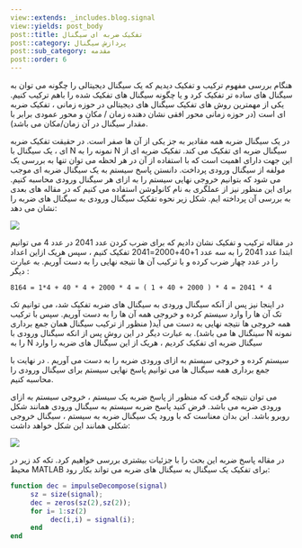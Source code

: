 ```yaml
---
view::extends: _includes.blog.signal
view::yields: post_body
post::title: تفکیک ضربه ای سیگنال
post::category: پردازش سیگنال
post::sub_category: مقدمه
post::order: 6
---
```


هنگام بررسی مفهوم ترکیب و تفکیک دیدیم که یک سیگنال دیجیتالی را چگونه می توان به سیگنال های ساده تر تفکیک کرد و یا چگونه سیگنال های تفکیک شده را باهم ترکیب کنیم. یکی از مهمترین روش های تفکیک سیگنال های دیجیتالی در حوزه زمانی ، تفکیک ضربه ای است (در حوزه زمانی محور افقی نشان دهنده زمان / مکان و محور عمودی برابر با مقدار سیگنال در آن زمان/مکان می باشد).

در یک سیگنال ضربه همه مقادیر به جز یکی از آن ها صفر است. در حقیقت تفکیک ضربه ای ، یک سیگنال با N نمونه را به N سیگنال ضربه ای تفکیک می کند. تفکیک ضربه ای از این جهت دارای اهمیت است که با استفاده از آن در هر لحظه می توان تنها به بررسی یک مولفه از سیگنال ورودی پرداخت. دانستن پاسخ سیستم به یک سیگنال ضربه ای موجب می شود که بتوانیم خروجی نهایی سیستم را به ازای هر سیگنال ورودی محاسبه کنیم. برای این منظور نیز از عملگری به نام کانولوشن استفاده می کنیم که در مقاله های بعدی به بررسی آن پرداخته ایم. شکل زیر نحوه تفکیک سیگنال ورودی به سیگنال های ضربه را نشان می دهد:

![](@url('assets/images/signal/impulse-decomposition.jpg'))

در مقاله ترکیب و تفکیک نشان دادیم که برای ضرب کردن عدد 2041 در عدد 4 می توانیم ابتدا عدد 2041 را به سه عدد 1+40+2000=2041 تفکیک کنیم ، سپس هریک ازاین اعداد را در عدد چهار ضرب کرده و با ترکیب آن ها نتیجه نهایی را به دست آوریم. به عبارت دیگر :

```
8164 = 1*4 + 40 * 4 + 2000 * 4 = ( 1 + 40 + 2000 ) * 4 = 2041 * 4
```

در اینجا نیز پس از آنکه سیگنال ورودی به سیگنال های ضربه تفکیک شد، می توانیم تک تک آن ها را وارد سیستم کرده و خروجی همه آن ها را به دست آوریم. سپس با ترکیب همه خروجی ها نتیجه نهایی به دست می آید( منظور از ترکیب سیگنال همان جمع برداری سینگنال ها می باشد). به عبارت دیگر در این روش پس از انکه سیگنال ورودی با N نمونه را به N سیگنال ضربه ای تفکیک کردیم ، هریک از این سیگنال های ضربه را وارد

سیستم کرده و خروجی سیستم به ازای ورودی ضربه را به دست می آوریم . در نهایت با جمع برداری همه سیگنال ها می توانیم پاسخ نهایی سیستم برای سیگنال ورودی را محاسبه کنیم.

می توان نتیجه گرفت که منظور از پاسخ ضربه یک سیستم ، خروجی سیستم به ازای ورودی ضربه می باشد. فرض کنید پاسخ ضربه سیستم به سیگنال ورودی همانند شکل روبرو باشد. این بدان معناست که با ورود یک سیگنال ضربه به سیستم ، سیگنال خروجی شکلی همانند این شکل خواهد داشت:

![](@url('assets/images/signal/gaussian.jpg'))

در مقاله پاسخ ضربه این بحث را با جزئیات بیشتری بررسی خواهیم کرد. تکه کد زیر در محیط MATLAB برای تفکیک یک سیگنال به سیگنال های ضربه می تواند بکار رود:

```matlab
function dec = impulseDecompose(signal)
     sz = size(signal);
     dec = zeros(sz(2),sz(2));
     for i= 1:sz(2)
          dec(i,i) = signal(i);
     end
end
```
